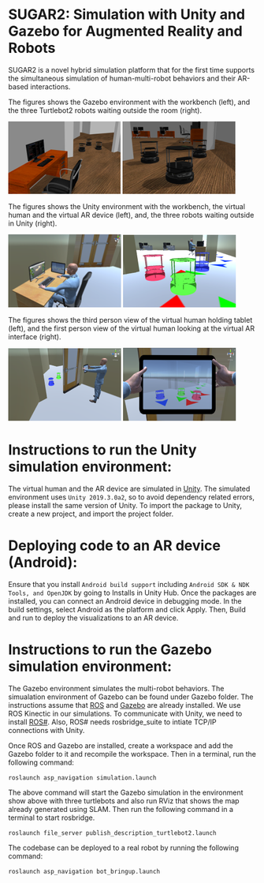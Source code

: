 # SUGAR2: Simulation with Unity and Gazebo for Augmented Reality and Robots

SUGAR2 is a novel hybrid simulation platform that for the first time supports the simultaneous simulation of human-multi-robot behaviors and their AR-based interactions.

The figures shows the Gazebo environment with the workbench (left), and the three Turtlebot2 robots waiting outside the room (right).

![Image of Gazebo Environment](https://github.com/kchanda2/SUGAR2/blob/master/images/three_robots_table_chair.png)          ![Image of Gazebo Three Robots](https://github.com/kchanda2/SUGAR2/blob/master/images/three_robots_zoomed_center.png)

The figures shows the Unity environment with the workbench, the virtual human and the virtual AR device (left), and, the three robots waiting outside in Unity (right).

![Image of Virtual Human](https://github.com/kchanda2/SUGAR2/blob/master/images/three_robots_table_chair_unity_resized.png)           ![Image of Unity Three Robots](https://github.com/kchanda2/SUGAR2/blob/master/images/three_robots_zoomed_center_unity.png)

The figures shows the third person view of the virtual human holding tablet (left), and the first person view of the virtual human looking at the virtual AR interface (right).

![Image of Unity 3POV](https://github.com/kchanda2/SUGAR2/blob/master/images/human_tablet_resized.png)            ![Image of Zoomed Tablet](https://github.com/kchanda2/SUGAR2/blob/master/images/zoomed_human_tablet.png)


# Instructions to run the Unity simulation environment:
The virtual human and the AR device are simulated in [Unity](https://unity.com/). The simulated environment uses ```Unity 2019.3.0a2```, so to avoid dependency related errors, please install the same version of Unity.
To import the package to Unity, create a new project, and import the project folder.

# Deploying code to an AR device (Android):
Ensure that you install ```Android build support``` including ```Android SDK & NDK Tools, and OpenJDK``` by going to Installs in Unity Hub.
Once the packages are installed, you can connect an Android device in debugging mode. In the build settings, select Android as the platform and click Apply.
Then, Build and run to deploy the visualizations to an AR device.

# Instructions to run the Gazebo simulation environment:
The Gazebo environment simulates the multi-robot behaviors. The simualation environment of Gazebo can be found under Gazebo folder.
The instructions assume that [ROS](https://www.ros.org/) and [Gazebo](http://gazebosim.org/tutorials?tut=ros_overview) are already installed. We use ROS Kinectic in our simulations. To communicate with Unity, we need to install [ROS#](https://github.com/siemens/ros-sharp). Also, ROS# needs rosbridge_suite to intiate TCP/IP connections with Unity.

Once ROS and Gazebo are installed, create a workspace and add the Gazebo folder to it and recompile the workspace.
Then in a terminal, run the following command:
```
roslaunch asp_navigation simulation.launch
```
The above command will start the Gazebo simulation in the environment show above with three turtlebots and also run RViz that shows the map already generated using SLAM.
Then run the following command in a terminal to start rosbridge.
```
roslaunch file_server publish_description_turtlebot2.launch
```
The codebase can be deployed to a real robot by running the following command:
```
roslaunch asp_navigation bot_bringup.launch
```
